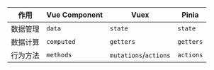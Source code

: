 | 作用     | Vue Component | Vuex                  | Pinia     |
| -------- | ------------- | --------------------- | --------- |
| 数据管理 | `data`        | `state`               | `state`   |
| 数据计算 | `computed`    | `getters`             | `getters` |
| 行为方法 | `methods`     | `mutations`/`actions` | `actions` |
